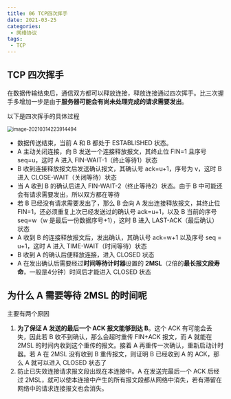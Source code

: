 ```yaml
---
title: 06 TCP四次挥手
date: 2021-03-25
categories:
 - 网络协议
tags:
 - TCP
---
```




## TCP 四次挥手

在数据传输结束后，通信双方都可以释放连接，释放连接通过四次挥手。比三次握手多增加一步是由于**服务器可能会有尚未处理完成的请求需要发出**。

以下是四次挥手的具体过程

<img src="@img/image-20210314223914494.png" alt="image-20210314223914494" style="zoom:80%;" />

+ 数据传送结束，当前 A 和 B 都处于 ESTABLISHED 状态。
+ A 主动关闭连接，向 B 发送一个连接释放报文，其终止位 FIN=1 且序号 seq=u，这时 A 进入 FIN-WAIT-1（终止等待1）状态
+ B 收到连接释放报文后发送确认报文，其确认号 ack=u+1，序号为 v，这时 B 进入 CLOSE-WAIT（关闭等待）状态
+ 当 A 收到 B 的确认后进入 FIN-WAIT-2（终止等待2）状态。由于 B 中可能还会有请求需要发出，所以双方都在等待
+ 若 B 已经没有请求需要发出了，那么 B 会向 A 发出连接释放报文，其终止位 FIN=1，还必须重复上次已经发送过的确认号 ack=u+1，以及 B 当前的序号 seq=w（w 是最后一份数据序号+1），这时 B 进入 LAST-ACK（最后确认）状态
+ A 收到 B 的连接释放报文后，发出确认，其确认号 ack=w+1 以及序号 seq = u+1，这时 A 进入 TIME-WAIT（时间等待）状态
+ B 收到 A 的确认后便释放连接，进入 CLOSED 状态
+ A 在发出确认后需要经过**时间等待计时器**设置的 **2MSL**（2倍的**最长报文段寿命**，一般是4分钟）时间后才能进入 CLOSED 状态



## 为什么 A 需要等待 2MSL 的时间呢

主要有两个原因

1. **为了保证 A 发送的最后一个 ACK 报文能够到达 B**。这个 ACK 有可能会丢失，因此若 B 收不到确认，那么会超时重传 FIN+ACK 报文，而 A 就能在 2MSL 的时间内收到这个重传的报文。接着 A 再重传一次确认，重新启动计时器。若 A 在 2MSL 没有收到 B 重传报文，则证明 B 已经收到 A 的 ACK，那么 A 就可以进入 CLOSED 状态了
2. 防止已失效连接请求报文段出现在本连接中。A 在发送完最后一个 ACK 后经过 2MSL，就可以使本连接中产生的所有报文段都从网络中消失，若有滞留在网络中的请求连接报文也会消失。